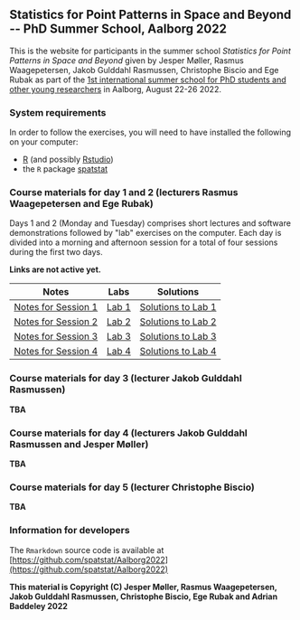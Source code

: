 ## Statistics for Point Patterns in Space and Beyond -- PhD Summer School, Aalborg 2022

This is the website for participants in the summer school
_Statistics for Point Patterns in Space and Beyond_ given by Jesper Møller, Rasmus Waagepetersen, Jakob Gulddahl Rasmussen, Christophe Biscio and Ege Rubak as part of the
[1st international summer school for PhD students and other young researchers](https://www.phd.engineering.aau.dk/Summer+School+2022/) in Aalborg, August 22-26 2022.

### System requirements

In order to follow the exercises, 
you will need to have installed the following on your computer:

* [R](http://r-project.org) (and possibly [Rstudio](http://rstudio.com))
* the `R` package [spatstat](http://cran.r-project.org/package=spatstat)

### Course materials for day 1 and 2 (lecturers Rasmus Waagepetersen and Ege Rubak)

Days 1 and 2 (Monday and Tuesday) comprises short lectures and software demonstrations followed by "lab" exercises on the computer.
Each day is divided into a morning and afternoon session for a total of four sessions during the first two days.

**Links are not active yet.**

Notes                                       |   Labs                     |  Solutions
------------------------------------------- | -------------------------- | --------------------------------------------------
[Notes for Session 1](./notes/notes01.html) | [Lab 1](./labs/lab01.html) | [Solutions to Lab 1](./solutions/solution01.html)
[Notes for Session 2](./notes/notes02.html) | [Lab 2](./labs/lab02.html) | [Solutions to Lab 2](./solutions/solution02.html)
[Notes for Session 3](./notes/notes03.html) | [Lab 3](./labs/lab03.html) | [Solutions to Lab 3](./solutions/solution03.html)
[Notes for Session 4](./notes/notes04.html) | [Lab 4](./labs/lab04.html) | [Solutions to Lab 4](./solutions/solution04.html)

### Course materials for day 3 (lecturer Jakob Gulddahl Rasmussen)

**TBA**

### Course materials for day 4 (lecturers Jakob Gulddahl Rasmussen and Jesper Møller)

**TBA**


### Course materials for day 5 (lecturer Christophe Biscio)

**TBA**


### Information for developers

The `Rmarkdown` source code is available at
[https://github.com/spatstat/Aalborg2022](https://github.com/spatstat/Aalborg2022)

**This material is Copyright (C) Jesper Møller, Rasmus Waagepetersen, Jakob Gulddahl Rasmussen, Christophe Biscio, Ege Rubak and Adrian Baddeley 2022**
